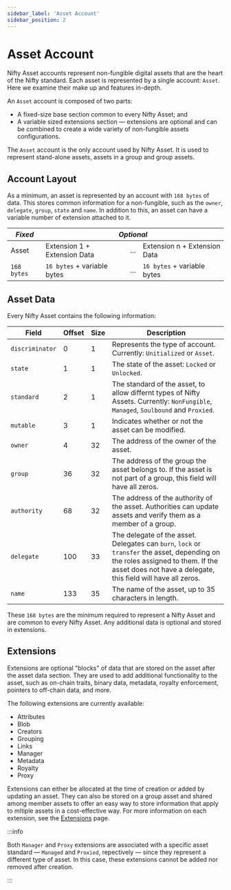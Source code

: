 ```yaml
---
sidebar_label: 'Asset Account'
sidebar_position: 2
---
```


# Asset Account

Nifty Asset accounts represent non-fungible digital assets that are the heart of the Nifty standard. Each asset is represented by a single account: `Asset`. Here we examine their make up and features in-depth.

An `Asset` account is composed of two parts:

* A fixed-size base section common to every Nifty Asset; and
* A variable sized extensions section &mdash; extensions are optional and can be combined to create a wide variety of non-fungible assets configurations.

The `Asset` account is the only account used by Nifty Asset. It is used to represent stand-alone assets, assets in a group and group assets.

## Account Layout

As a minimum, an asset is represented by an account with `168 bytes` of data. This stores common information for a non-fungible, such as the `owner`, `delegate`, `group`, `state` and `name`. In addition to this, an asset can have a variable number of extension attached to it.

<!-- Begin table -->
<table class="account-layout-table">
    <thead>
        <tr>
            <th colspan="1"><i>Fixed</i></th>
            <th colspan="3"><i>Optional</i></th>
        </tr>
    </thead>
    <tbody>
        <tr>
            <td>Asset</td>
            <td>Extension 1 + Extension Data</td>
            <td>...</td>
            <td>Extension n + Extension Data</td>
        </tr>
        <tr>
            <td><code>168 bytes</code></td>
            <td><code>16 bytes</code> + variable bytes</td>
            <td>...</td>
            <td><code>16 bytes</code> + variable bytes</td>
        </tr>
    </tbody>
</table>
<!-- End table -->

## Asset Data

Every Nifty Asset contains the following information:

| Field             | Offset | Size | Description |
|-------------------|--------|------|-------------|
| `discriminator`   | 0      | 1    | Represents the type of account. Currently: `Unitialized` or `Asset`. |
| `state`           | 1      | 1    | The state of the asset: `Locked` or `Unlocked`. |
| `standard`        | 2      | 1    | The standard of the asset, to allow differnt types of Nifty Assets. Currently: `NonFungible`, `Managed`, `Soulbound` and `Proxied`. |
| `mutable`         | 3      | 1    | Indicates whether or not the asset can be modified. |
| `owner`           | 4      | 32   | The address of the owner of the asset. |
| `group`           | 36     | 32   | The address of the group the asset belongs to. If the asset is not part of a group, this field will have all zeros. |
| `authority`       | 68     | 32   | The address of the authority of the asset. Authorities can update assets and verify them as a member of a group. |
| `delegate`        | 100    | 33   | The delegate of the asset. Delegates can `burn`, `lock` or `transfer` the asset, depending on the roles assigned to them. If the asset does not have a delegate, this field will have all zeros. |
| `name`            | 133    | 35   | The name of the asset, up to 35 characters in length. |

These `168 bytes` are the minimum required to represent a Nifty Asset and are common to every Nifty Asset. Any additional data is optional and stored in extensions.

## Extensions

Extensions are optional "blocks" of data that are stored on the asset after the asset data section. They are used to add additional functionality to the asset, such as on-chain traits, binary data, metadata, royalty enforcement,  pointers to off-chain data, and more.

The following extensions are currently available:

* Attributes
* Blob
* Creators
* Grouping
* Links
* Manager
* Metadata
* Royalty
* Proxy

Extensions can either be allocated at the time of creation or added by updating an asset. They can also be stored on a group asset and shared among member assets to offer an easy way to store information that apply to mltiple assets in a cost-effective way. For more information on each extension, see the [Extensions](/docs/asset/features) page.

:::info

Both `Manager` and `Proxy` extensions are associated with a specific asset standard &mdash; `Managed` and `Proxied`, repectively &mdash; since they represent a different type of asset. In this case, these extensions cannot be added nor removed after creation.

:::